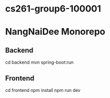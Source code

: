 # cs261-group6-100001

# NangNaiDee Monorepo

## Backend
cd backend
mvn spring-boot:run

## Frontend
cd frontend
npm install
npm run dev
